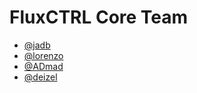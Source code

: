 # FluxCTRL Core Team

- [@jadb](https://github.com/jadb)
- [@lorenzo](https://github.com/lorenzo)
- [@ADmad](https://github.com/admad)
- [@deizel](https://github.com/deizel)
